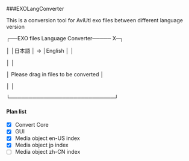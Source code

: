 ###EXOLangConverter

This is a  conversion tool for AviUtl exo files between different language version

┌──EXO files Language Converter───── X─┐

│ │日本語             │ -> │English             │            │

│                                                                              │

│      Please drag in files to be converted         │

│                                                                              │

└────────────────────────────┘

#### Plan list

- [x] Convert Core
- [x] GUI
- [x] Media object en-US index
- [x] Media object jp index
- [ ] Media object zh-CN index